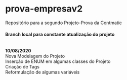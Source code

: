 # prova-empresav2
 Repositório para a segundo Projeto-Prova da Contmatic<br>
 
 <h4> Branch local para constante atualização do projeto</h4>

<br>  **10/08/2020**
 <br> Nova Modelagem do Projeto
 <br> Inserção de ENUM em algumas classes do Projeto
 <br> Criação de Tags
 <br> Reformulação de algumas variáveis  
